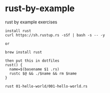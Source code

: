 # rust-by-example
rust by example exercises

```
install rust 
curl https://sh.rustup.rs -sSf | bash -s -- -y

or

brew install rust
```

```
then put this in dotfiles
rust() {
  name=$(basename $1 .rs)
  rustc $@ && ./$name && rm $name
}
```

```
rust 01-hello-world/001-hello-world.rs
```